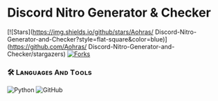 # Discord Nitro Generator & Checker
  [![Stars](https://img.shields.io/github/stars/Aohras/
Discord-Nitro-Generator-and-Checker?style=flat-square&color=blue)](https://github.com/Aohras/
Discord-Nitro-Generator-and-Checker/stargazers)
  [![Forks](https://img.shields.io/github/forks/Harpia-Vieillot/Discord-Nitro?style=flat-square&color=blue)](https://github.com/Harpia-Vieillot/Discord-Nitro/fork)

### 🛠️ Lᴀɴɢᴜᴀɢᴇs Aɴᴅ Tᴏᴏʟs

  ![Python](https://img.shields.io/badge/Python-3776AB?style=for-the-badge&logo=python&logoColor=white)
  ![GitHub](https://img.shields.io/badge/GitHub-100000?style=for-the-badge&logo=github&logoColor=white)
